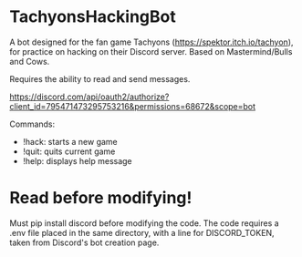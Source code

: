 # TachyonsHackingBot
A bot designed for the fan game Tachyons (https://spektor.itch.io/tachyon), for practice on hacking on their Discord server. Based on Mastermind/Bulls and Cows.

Requires the ability to read and send messages.

https://discord.com/api/oauth2/authorize?client_id=795471473295753216&permissions=68672&scope=bot

Commands:
- !hack: starts a new game
- !quit: quits current game
- !help: displays help message


# Read before modifying!
Must pip install discord before modifying the code. The code requires a .env file placed in the same directory, with a line for DISCORD_TOKEN, taken from Discord's bot creation page.
